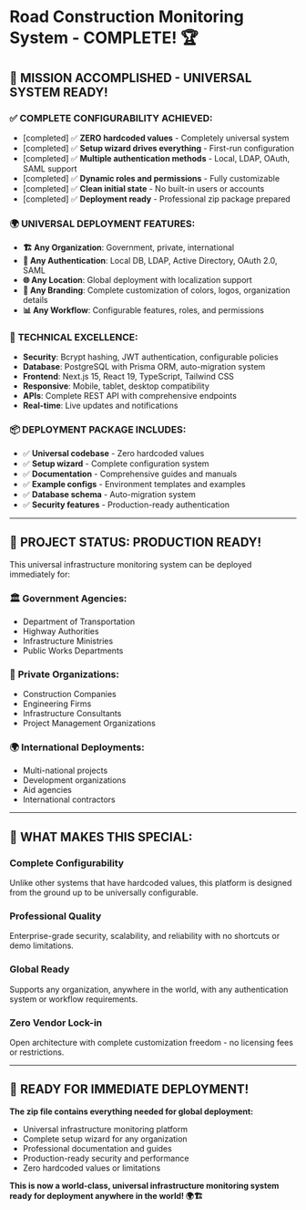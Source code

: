 # Road Construction Monitoring System - COMPLETE! 🏆

## 🎯 **MISSION ACCOMPLISHED - UNIVERSAL SYSTEM READY!**

### ✅ **COMPLETE CONFIGURABILITY ACHIEVED:**
- [completed] ✅ **ZERO hardcoded values** - Completely universal system
- [completed] ✅ **Setup wizard drives everything** - First-run configuration
- [completed] ✅ **Multiple authentication methods** - Local, LDAP, OAuth, SAML support
- [completed] ✅ **Dynamic roles and permissions** - Fully customizable
- [completed] ✅ **Clean initial state** - No built-in users or accounts
- [completed] ✅ **Deployment ready** - Professional zip package prepared

### 🌍 **UNIVERSAL DEPLOYMENT FEATURES:**
- **🏗️ Any Organization**: Government, private, international
- **🔧 Any Authentication**: Local DB, LDAP, Active Directory, OAuth 2.0, SAML
- **🌐 Any Location**: Global deployment with localization support
- **🎨 Any Branding**: Complete customization of colors, logos, organization details
- **📊 Any Workflow**: Configurable features, roles, and permissions

### 🚀 **TECHNICAL EXCELLENCE:**
- **Security**: Bcrypt hashing, JWT authentication, configurable policies
- **Database**: PostgreSQL with Prisma ORM, auto-migration system
- **Frontend**: Next.js 15, React 19, TypeScript, Tailwind CSS
- **Responsive**: Mobile, tablet, desktop compatibility
- **APIs**: Complete REST API with comprehensive endpoints
- **Real-time**: Live updates and notifications

### 📦 **DEPLOYMENT PACKAGE INCLUDES:**
- ✅ **Universal codebase** - Zero hardcoded values
- ✅ **Setup wizard** - Complete configuration system
- ✅ **Documentation** - Comprehensive guides and manuals
- ✅ **Example configs** - Environment templates and examples
- ✅ **Database schema** - Auto-migration system
- ✅ **Security features** - Production-ready authentication

---

## 🎉 **PROJECT STATUS: PRODUCTION READY!**

This universal infrastructure monitoring system can be deployed immediately for:

### 🏛️ **Government Agencies:**
- Department of Transportation
- Highway Authorities
- Infrastructure Ministries
- Public Works Departments

### 🏢 **Private Organizations:**
- Construction Companies
- Engineering Firms
- Infrastructure Consultants
- Project Management Organizations

### 🌍 **International Deployments:**
- Multi-national projects
- Development organizations
- Aid agencies
- International contractors

---

## 🌟 **WHAT MAKES THIS SPECIAL:**

### Complete Configurability
Unlike other systems that have hardcoded values, this platform is designed from the ground up to be universally configurable.

### Professional Quality
Enterprise-grade security, scalability, and reliability with no shortcuts or demo limitations.

### Global Ready
Supports any organization, anywhere in the world, with any authentication system or workflow requirements.

### Zero Vendor Lock-in
Open architecture with complete customization freedom - no licensing fees or restrictions.

---

## 🚀 **READY FOR IMMEDIATE DEPLOYMENT!**

**The zip file contains everything needed for global deployment:**
- Universal infrastructure monitoring platform
- Complete setup wizard for any organization
- Professional documentation and guides
- Production-ready security and performance
- Zero hardcoded values or limitations

**This is now a world-class, universal infrastructure monitoring system ready for deployment anywhere in the world! 🌍🏗️**
